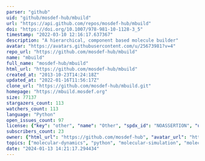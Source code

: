 ```yaml
---
parser: "github"
uid: "github/mosdef-hub/mbuild"
url: "https://api.github.com/repos/mosdef-hub/mbuild"
doi: "https://doi.org/10.1007/978-981-10-1128-3_5"
timestamp: "2022-03-10 12:16:17.637367"
description: "A hierarchical, component based molecule builder"
avatar: "https://avatars.githubusercontent.com/u/25673981?v=4"
repo_url: "https://github.com/mosdef-hub/mbuild"
name: "mbuild"
full_name: "mosdef-hub/mbuild"
html_url: "https://github.com/mosdef-hub/mbuild"
created_at: "2013-10-23T14:24:18Z"
updated_at: "2022-01-16T11:56:17Z"
clone_url: "https://github.com/mosdef-hub/mbuild.git"
homepage: "https://mbuild.mosdef.org"
size: 77137
stargazers_count: 113
watchers_count: 113
language: "Python"
open_issues_count: 97
license: {"key": "other", "name": "Other", "spdx_id": "NOASSERTION", "url": null, "node_id": "MDc6TGljZW5zZTA="}
subscribers_count: 23
owner: {"html_url": "https://github.com/mosdef-hub", "avatar_url": "https://avatars.githubusercontent.com/u/25673981?v=4", "login": "mosdef-hub", "type": "Organization"}
topics: ["molecular-dynamics", "python", "molecular-simulation", "molecule-builder", "mbuild"]
date: "2024-01-13 14:21:17.294434"
---
```

